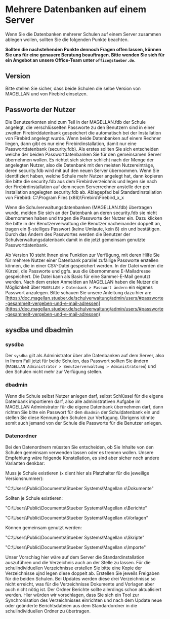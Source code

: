 # Mehrere Datenbanken auf einem Server

Wenn Sie die Datenbanken mehrerer Schulen auf einem Server zusammen ablegen wollen, sollten Sie die folgenden Punkte beachten.

**Sollten die nachstehenden Punkte dennoch Fragen offen lassen, können Sie uns für eine genauere Beratung beauftragen. Bitte wenden Sie sich für ein Angebot an unsere Office-Team unter `office@stueber.de`.**

## Version

Bitte stellen Sie sicher, dass beide Schulen die selbe Version von MAGELLAN und von Firebird einsetzen.

## Passworte der Nutzer

Die Benutzerkonten sind zum Teil in der MAGELLAN.fdb der Schule angelegt, die verschlüsselten Passworte zu den Benutzern sind in einer zweiten Firebirddatenbank gespeichert die automatisch bei der Installation von Firebird angelegt wurde.  Wenn beide Datenbanken auf einem Rechner liegen, dann gibt es nur eine Firebirdinstallation, damit nur eine Passwortdatenbank (security.fdb). Als erstes sollten Sie sich entscheiden welche der beiden Passwortdatenbanken Sie für den gemeinsamen Server übernehmen wollen. Es richtet sich sicher schlicht nach der Menge der angelegten Nutzer, also die Datenbank mit den meisten Nutzereinträge, deren security.fdb wird mit auf den neuen Server übernommen. Wenn Sie identifiziert haben, welche Schule mehr Nutzer angelegt hat, dann kopieren Sie bitte die security.fdb aus dem Firebirdverzeichnis und legen sie nach der Firebirdinstallation auf dem neuen Serverrechner anstelle der per Installation angelegten security.fdb ab.
Ablagepfad bei Standardinstallation von Firebird: C:\Program Files (x86)\Firebird\Firebird_x_x

Wenn die Schulverwaltungsdatenbanken (MAGELLAN.fdb) übertragen wurde, melden Sie sich an der Datenbank an deren security.fdb sie nicht übernommen haben und tragen die Passworte der Nutzer ein. Dazu klicken Sie bitte in der Benutzerverwaltung die Benutzer nacheinander doppelt an, tragen ein 8-stelliges Passwort (keine Umlaute, kein ß) ein und bestätigen. Durch das Ändern des Passwortes werden die Benutzer der Schulverwaltungsdatenbank damit in die jetzt gemeinsam genutzte Passwortdatenbank.

Ab Version 10 steht Ihnen eine Funktion zur Verfügung, mit deren Hilfe Sie für mehrere Nutzer einer Datenbank parallel zufällige Passworte erstellen können, die in einer CSV-Datei gespeichert werden. In der Datei werden die Kürzel, die Passworte und ggfs. aus die übernommene E-Mailadresse gespeichert. Die Datei kann als Basis für eine Sammel-E-Mail genutzt werden. Nach dem ersten Anmelden an MAGELLAN haben die Nutzer die Möglichkeit über `MAGELLAN > Datenbank > Passwort ändern` ein eigenes Passwort anzulegen.
Bitte schauen Sie unsere Anleitung dazu hier an: [https://doc.magellan.stueber.de/schulverwaltung/admin/users/#passworte-gesammelt-vergeben-und-e-mail-adressen](https://doc.magellan.stueber.de/schulverwaltung/admin/users/#passworte-gesammelt-vergeben-und-e-mail-adressen)

## sysdba und dbadmin

### sysdba

Der `sysdba` gilt als Administrator über alle Datenbanken auf dem Server, also in Ihrem Fall jetzt für beide Schulen, das Passwort sollten Sie ändern (`MAGELLAN Administrator > Benutzerverwaltung > Administratoren`) und den Schulen nicht mehr zur Verfügung stellen.

### dbadmin

Wenn die Schule selbst Nutzer anlegen darf, selbst Schlüssel für die eigene Datenbank importieren darf, also alle administrativen Aufgabe im MAGELLAN Administrator für die eigene Datenbank übernehmen darf, dann richten Sie bitte ein Passwort für den `dbadmin` der Schuldatenbank ein und stellen Sie diese Kennung den Schulen zur Verfügung.
Übrigens könnte somit auch jemand von der Schule die Passworte für die Benutzer anlegen.

### Datenordner

Bei den Datenordnern müssten Sie entscheiden, ob Sie Inhalte von den Schulen gemeinsam verwenden lassen oder es trennen wollen.
Unsere Empfehlung wäre folgende Konstellation, es sind aber sicher noch andere Varianten denkbar:

Muss je Schule existieren (`x` dient hier als Platzhalter für die jeweilige Versionsnummer):

"C:\Users\Public\Documents\Stueber Systems\Magellan x\Dokumente"

Sollten je Schule existieren:

"C:\Users\Public\Documents\Stueber Systems\Magellan x\Berichte"

"C:\Users\Public\Documents\Stueber Systems\Magellan x\Vorlagen"

Können gemeinsam genutzt werden:

"C:\Users\Public\Documents\Stueber Systems\Magellan x\Skripte"

"C:\Users\Public\Documents\Stueber Systems\Magellan x\Importe"

Unser Vorschlag hier wäre auf dem Server die Standardinstallation auszuführen und die Verzeichnis auch an der Stelle zu lassen. Für die schulindividuellen Verzeichnisse erstellen Sie bitte eine Kopie der Verzeichnisse ujnd legen diese doppelt ab. Erstellen Sie jeweils Freigaben für die beiden Schulen.
Bei Updates werden diese drei Verzeichnisse so nicht erreicht, was für die Verzeichnisse Dokumente und Vorlagen aber auch nicht nötig ist. 
Der Ordner Berichte sollte allerdings schon aktualisiert werden. Hier würden wir vorschlagen, dass Sie sich ein Tool zur Synchronisation des Verzeichnisses einrichten und nach dem Update neue oder geänderte Berichtsdateien aus dem Standardordner in die schulindividuellen Ordner zu übertragen.